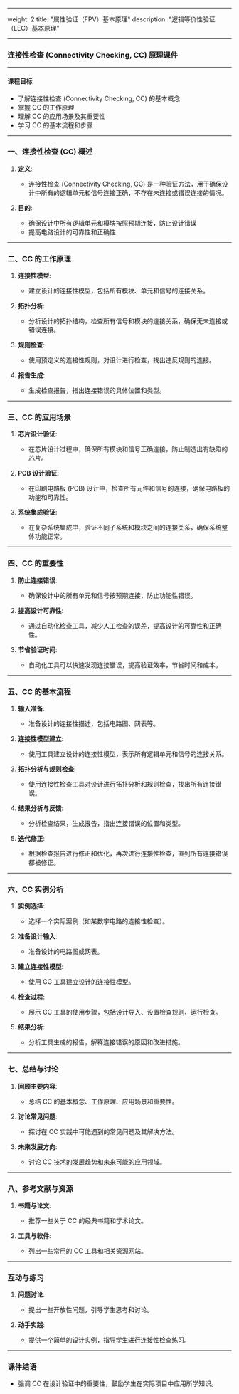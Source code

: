 
---
weight: 2
title: "属性验证（FPV）基本原理"
description: "逻辑等价性验证（LEC）基本原理"

---

### 连接性检查 (Connectivity Checking, CC) 原理课件

---

#### 课程目标
- 了解连接性检查 (Connectivity Checking, CC) 的基本概念
- 掌握 CC 的工作原理
- 理解 CC 的应用场景及其重要性
- 学习 CC 的基本流程和步骤

---

### 一、连接性检查 (CC) 概述

1. **定义**:
   - 连接性检查 (Connectivity Checking, CC) 是一种验证方法，用于确保设计中所有的逻辑单元和信号连接正确，不存在未连接或错误连接的情况。

2. **目的**:
   - 确保设计中所有逻辑单元和模块按照预期连接，防止设计错误
   - 提高电路设计的可靠性和正确性

---

### 二、CC 的工作原理

1. **连接性模型**:
   - 建立设计的连接性模型，包括所有模块、单元和信号的连接关系。

2. **拓扑分析**:
   - 分析设计的拓扑结构，检查所有信号和模块的连接关系，确保无未连接或错误连接。

3. **规则检查**:
   - 使用预定义的连接性规则，对设计进行检查，找出违反规则的连接。

4. **报告生成**:
   - 生成检查报告，指出连接错误的具体位置和类型。

---

### 三、CC 的应用场景

1. **芯片设计验证**:
   - 在芯片设计过程中，确保所有模块和信号正确连接，防止制造出有缺陷的芯片。

2. **PCB 设计验证**:
   - 在印刷电路板 (PCB) 设计中，检查所有元件和信号的连接，确保电路板的功能和可靠性。

3. **系统集成验证**:
   - 在复杂系统集成中，验证不同子系统和模块之间的连接关系，确保系统整体功能正常。

---

### 四、CC 的重要性

1. **防止连接错误**:
   - 确保设计中的所有单元和信号按预期连接，防止功能性错误。

2. **提高设计可靠性**:
   - 通过自动化检查工具，减少人工检查的误差，提高设计的可靠性和正确性。

3. **节省验证时间**:
   - 自动化工具可以快速发现连接错误，提高验证效率，节省时间和成本。

---

### 五、CC 的基本流程

1. **输入准备**:
   - 准备设计的连接性描述，包括电路图、网表等。

2. **连接性模型建立**:
   - 使用工具建立设计的连接性模型，表示所有逻辑单元和信号的连接关系。

3. **拓扑分析与规则检查**:
   - 使用连接性检查工具对设计进行拓扑分析和规则检查，找出所有连接错误。

4. **结果分析与反馈**:
   - 分析检查结果，生成报告，指出连接错误的位置和类型。

5. **迭代修正**:
   - 根据检查报告进行修正和优化，再次进行连接性检查，直到所有连接错误都被修正。

---

### 六、CC 实例分析

1. **实例选择**:
   - 选择一个实际案例（如某数字电路的连接性检查）。

2. **准备设计输入**:
   - 准备设计的电路图或网表。

3. **建立连接性模型**:
   - 使用 CC 工具建立设计的连接性模型。

4. **检查过程**:
   - 展示 CC 工具的使用步骤，包括设计导入、设置检查规则、运行检查。

5. **结果分析**:
   - 分析工具生成的报告，解释连接错误的原因和改进措施。

---

### 七、总结与讨论

1. **回顾主要内容**:
   - 总结 CC 的基本概念、工作原理、应用场景和重要性。

2. **讨论常见问题**:
   - 探讨在 CC 实践中可能遇到的常见问题及其解决方法。

3. **未来发展方向**:
   - 讨论 CC 技术的发展趋势和未来可能的应用领域。

---

### 八、参考文献与资源

1. **书籍与论文**:
   - 推荐一些关于 CC 的经典书籍和学术论文。

2. **工具与软件**:
   - 列出一些常用的 CC 工具和相关资源网站。

---

### 互动与练习

1. **问题讨论**:
   - 提出一些开放性问题，引导学生思考和讨论。

2. **动手实践**:
   - 提供一个简单的设计实例，指导学生进行连接性检查练习。

---

### 课件结语

- 强调 CC 在设计验证中的重要性，鼓励学生在实际项目中应用所学知识。